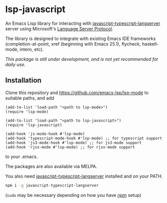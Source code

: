 lsp-javascript
==============

An Emacs Lisp library for interacting with
[javascript-typescript-langserver](https://github.com/sourcegraph/javascript-typescript-langserver)
server using Microsoft's [Language Server Protocol](https://github.com/Microsoft/language-server-protocol/).

The library is designed to integrate with existing Emacs IDE
frameworks (completion-at-point, xref (beginning with Emacs 25.1),
flycheck, haskell-mode, intero, etc).

*This package is still under development, and is not yet recommended
for daily use.*

## Installation

Clone this repository and https://github.com/emacs-lsp/lsp-mode to
suitable paths, and add
```emacs-lisp
(add-to-list 'load-path "<path to lsp-mode>")
(require 'lsp-mode)

(add-to-list 'load-path "<path to lsp-javascript>")
(require 'lsp-javascript)

(add-hook 'js-mode-hook #'lsp-mode)
(add-hook 'typescript-mode-hook #'lsp-mode) ;; for typescript support
(add-hook 'js3-mode-hook #'lsp-mode) ;; for js3-mode support
(add-hook 'rjsx-mode #'lsp-mode) ;; for rjsx-mode support
```
to your .emacs.

The packages are also available via MELPA.

You also need
[javascript-typescript-langserver](https://github.com/sourcegraph/javascript-typescript-langserver)
installed and on your PATH.

```bash
npm i -g javascript-typescript-langserver
```

(`sudo` may be necessary depending on how you have
[npm](https://www.npmjs.com/) setup)
